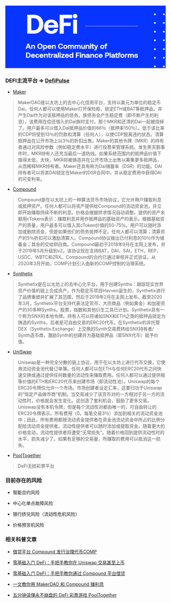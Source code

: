 ![image](../pic/defi.png)

### DEFI主流平台 => [DefiPulse](https://defipulse.com/)

* [Maker](https://makerdao.com/)
> MakerDAO是以太坊上的去中心化信用平台，支持以美元为单位的稳定币Dai。任何人都可以使用Maker打开保险柜，锁定ETH或BAT等抵押品，并产生Dai作为对该抵押品的债务。族债务会产生稳定费（即不断产生的利息），该费用在偿还借入的Dai族时支付。那个MKR和还清的Dai一起被烧掉了。用户最多可以借入Dai抵押品价值的66％（抵押率150％）。低于该比率的CDP将受到13％的罚款和清算（任何人），以使CDP脱离违约状态。清算抵押品在公开市场上以3％的折扣出售。Maker的其他令牌（MKR）的持有者通过对风险参数（例如稳定费水平）进行投票来管理系统。发生黑天鹅事件时，MKR持有人还充当最后一道防线。如果系统范围内的抵押品价值下降得太低，太快​​，MKR将被铸造并在公开市场上出售以筹集更多抵押品，从而稀释MKR持有者。Maker还具有称为Dai储蓄率（DSR）的功能。DAI持有者可以将其DAI锁定在Maker的DSR合同中，并从稳定费用中获得DAI的可变利率。

* [Compound](https://compound.finance/)
> Compound是在以太坊上的一种算法货币市场协议，它允许用户赚取利息或抵押资产。任何人都可以将资产提供给Compound的流动资金池，并立即开始赚取持续不断的利息。价格会根据供求情况自动调整。提供的资产余额用cTokens表示：赚取利息并用作抵押品的基础资产的表示。根据基础资产的质量，用户最多可以借入其cToken价值的50-75％。用户可以随时添加或删除资金，但是如果他们的债务抵押不足，任何人都可以清算；清算资产的5％折扣可以激励清算人。Compound协议拨出已付利息的10％作为储备金；其余的交给供应商。Compound最初于2018年9月在主网上发布，并于2019年5月升级到v2。该协议现在支持BAT，DAI，SAI，ETH，REP，USDC，WBTC和ZRX。Compound的合约已通过审核并正式验证。从2020年3月开始，COMP计划引入由新的COMP控制的治理系统。

* [Synthetix](https://www.synthetix.io/)
> Synthetix是在以太坊上的去中心化平台，用于创建Synths：跟踪现实世界资产价值的链上合成资产。作为稳定币项目Havven诞生的，Synthetix进行了品牌重塑并扩展了其范围，然后于2019年2月在主网上发布。截至2020年3月，Synthetix平台支持代表法定货币，大宗商品（例如黄金）和加密资产的30多种Synths。股票，指数和其他衍生工具已计划。Synthetix具有一个称为SNX的本地令牌。持有人可以将诸如SNX和ETH之类的抵押品锁定为铸造的Synths，后者是可自由交易的ERC20代币。在Synthetix的非托管DEX（Synthetix.Exchange）上交换的Synth交易费转给SNX持有者/ Synth造币商，激励Synth的创建并为基础抵押品（即SNX代币）赋予价值。

* [UniSwap](https://uniswap.org/)
> Uniswap是一种完全分散的链上协议，用于在以太坊上进行代币交换，它使用流动资金池代替订单簿。任何人都可以在ETH与任何ERC20代币之间快速交换或通过提供任何数量的流动性来赚取费用。任何人都可以通过提供相等价值的ETH和ERC20代币来创建市场（即流动性池）。Uniswap的每个ERC20令牌仅允许一个市场。市场创建者设定汇率，这要归功于Uniswap的“恒定产品做市商”机制。当交易减少了该货币对的一方相对于另一方的流动性时，价格就会发生变化。这创造了套利机会，鼓励了更多交易。Uniswap没有本机令牌，但是每个流动性对都由唯一的，可自由转让的ERC20令牌表示。所有费用（0。每笔交易3％）添加到相关的流动资金池中；因此，所有费用都按流动资金提供者在资金池流动资金中所占的比例分配给流动资金提供者。流动性提供者可以随时添加或提取资金。随着更大的价格变动，流动性提供者将遭受“无常损失”。随着价格回到提供流动性时的水平，损失减少了。如果有足够的交易量，所赚取的费用可以抵消这一损失。

* [PoolTogether](https://www.pooltogether.com/)
> DeFi无损彩票平台

### 目前存在的风险

* 智能合约风险

* 中心化单点故障风险

* 银行挤兑风险（流动性危机风险）

* 价格预言机风险

### 相关科普文章

* [借贷平台 Compound 发行治理代币COMP](https://www.chainnews.com/articles/583919445592.htm)

* [零基础入门 DeFi：手把手教你在 Uniswap 交易甚至上币](https://www.chainnews.com/articles/522868612900.htm)

* [零基础入门 DeFi：手把手教你通过 Compound 平台借贷](https://www.chainnews.com/articles/342807799418.htm)

* [一文教你用 MakerDAO 和 Compound 赚利息](https://www.chainnews.com/articles/815477699742.htm)

* [五分钟读懂永不崩盘的 DeFi 彩票游戏 PoolTogether](https://www.chainnews.com/articles/591512482032.htm)